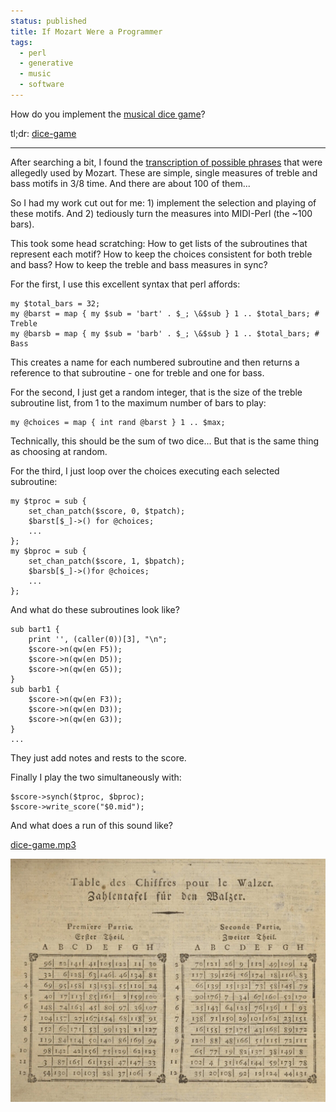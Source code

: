 ```yaml
---                                                                                                                                                                          
status: published
title: If Mozart Were a Programmer
tags:
  - perl
  - generative
  - music
  - software
---
```


How do you implement the [musical dice game](https://en.wikipedia.org/wiki/Musikalisches_W%C3%BCrfelspiel)?

tl;dr: [dice-game](https://github.com/ology/Music/blob/master/dice-game)

---

After searching a bit, I found the [transcription of possible phrases](https://musescore.com/user/30029219/scores/5943501) that were allegedly used by Mozart.  These are simple, single measures of treble and bass motifs in 3/8 time.  And there are about 100 of them...

So I had my work cut out for me: 1) implement the selection and playing of these motifs.  And 2) tediously turn the measures into MIDI-Perl (the ~100 bars).

This took some head scratching:  How to get lists of the subroutines that represent each motif? How to keep the choices consistent for both treble and bass?  How to keep the treble and bass measures in sync?

For the first, I use this excellent syntax that perl affords:

    my $total_bars = 32;
    my @barst = map { my $sub = 'bart' . $_; \&$sub } 1 .. $total_bars; # Treble
    my @barsb = map { my $sub = 'barb' . $_; \&$sub } 1 .. $total_bars; # Bass

This creates a name for each numbered subroutine and then returns a reference to that subroutine - one for treble and one for bass.

For the second, I just get a random integer, that is the size of the treble subroutine list, from 1 to the maximum number of bars to play:

    my @choices = map { int rand @barst } 1 .. $max;

Technically, this should be the sum of two dice...  But that is the same thing as choosing at random.

For the third, I just loop over the choices executing each selected subroutine:

    my $tproc = sub {
        set_chan_patch($score, 0, $tpatch);
        $barst[$_]->() for @choices;
        ...
    };
    my $bproc = sub {
        set_chan_patch($score, 1, $bpatch);
        $barsb[$_]->()for @choices;
        ...
    };

And what do these subroutines look like?

    sub bart1 { 
        print '', (caller(0))[3], "\n";
        $score->n(qw(en F5));
        $score->n(qw(en D5));
        $score->n(qw(en G5));
    }
    sub barb1 { 
        $score->n(qw(en F3));
        $score->n(qw(en D3));
        $score->n(qw(en G3));
    }
    ...

They just add notes and rests to the score.

Finally I play the two simultaneously with:

    $score->synch($tproc, $bproc);
    $score->write_score("$0.mid");

And what does a run of this sound like?

[dice-game.mp3](dice-game.mp3)

![mozart-game.jpg](mozart-game.jpg)
